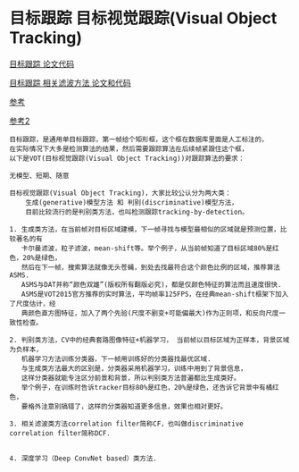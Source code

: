 # 目标跟踪 目标视觉跟踪(Visual Object Tracking)
[目标跟踪 论文代码](https://github.com/foolwood/benchmark_results)

[目标跟踪 相关滤波方法 论文和代码](https://github.com/HEscop/TBCF)

[参考](https://github.com/Ewenwan/MVision/tree/master/3D_Object_Detection/Object_Tracking)

[参考2](https://www.zhihu.com/question/26493945/answer/156025576)

    目标跟踪，是通用单目标跟踪，第一帧给个矩形框，这个框在数据库里面是人工标注的，
    在实际情况下大多是检测算法的结果，然后需要跟踪算法在后续帧紧跟住这个框，
    以下是VOT(目标视觉跟踪(Visual Object Tracking))对跟踪算法的要求：
    
    无模型、短期、随意
    
    目标视觉跟踪(Visual Object Tracking)，大家比较公认分为两大类：
        生成(generative)模型方法 和 判别(discriminative)模型方法，
        目前比较流行的是判别类方法，也叫检测跟踪tracking-by-detection。
        
    1. 生成类方法，在当前帧对目标区域建模，下一帧寻找与模型最相似的区域就是预测位置，比较著名的有
       卡尔曼滤波，粒子滤波，mean-shift等。举个例子，从当前帧知道了目标区域80%是红色，20%是绿色，
       然后在下一帧，搜索算法就像无头苍蝇，到处去找最符合这个颜色比例的区域，推荐算法ASMS.
       ASMS与DAT并称“颜色双雄”(版权所有翻版必究)，都是仅颜色特征的算法而且速度很快.
       ASMS是VOT2015官方推荐的实时算法，平均帧率125FPS，在经典mean-shift框架下加入了尺度估计，经
       典颜色直方图特征，加入了两个先验(尺度不剧变+可能偏最大)作为正则项，和反向尺度一致性检查。
       
    2. 判别类方法，CV中的经典套路图像特征+机器学习， 当前帧以目标区域为正样本，背景区域为负样本，
       机器学习方法训练分类器，下一帧用训练好的分类器找最优区域.
       与生成类方法最大的区别是，分类器采用机器学习，训练中用到了背景信息，
       这样分类器就能专注区分前景和背景，所以判别类方法普遍都比生成类好。
       举个例子，在训练时告诉tracker目标80%是红色，20%是绿色，还告诉它背景中有橘红色，
       要格外注意别搞错了，这样的分类器知道更多信息，效果也相对更好。
       
    3. 相关滤波类方法correlation filter简称CF，也叫做discriminative correlation filter简称DCF.
       
       
    4. 深度学习（Deep ConvNet based）类方法.
 
    
